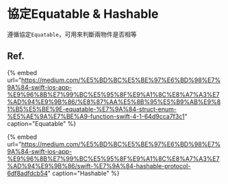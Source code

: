 # 協定Equatable & Hashable

遵循協定`Equatable`，可用來判斷兩物件是否相等

## Ref.

{% embed url="https://medium.com/%E5%BD%BC%E5%BE%97%E6%BD%98%E7%9A%84-swift-ios-app-%E9%96%8B%E7%99%BC%E5%95%8F%E9%A1%8C%E8%A7%A3%E7%AD%94%E9%9B%86/%E8%87%AA%E5%8B%95%E5%B9%AB%E9%81%B5%E5%BE%9E-equatable-%E7%9A%84-struct-enum-%E5%AE%9A%E7%BE%A9-function-swift-4-1-64d9cca7f3c1" caption="Equatable" %}

{% embed url="https://medium.com/%E5%BD%BC%E5%BE%97%E6%BD%98%E7%9A%84-swift-ios-app-%E9%96%8B%E7%99%BC%E5%95%8F%E9%A1%8C%E8%A7%A3%E7%AD%94%E9%9B%86/swift-%E7%9A%84-hashable-protocol-6df8adfdcb54" caption="Hashable" %}






